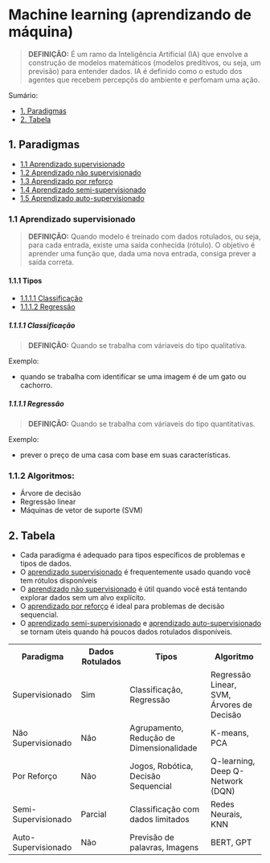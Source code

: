 # Machine learning (aprendizando de máquina)
> **DEFINIÇÃO:** É um ramo da Inteligência Artificial (IA) que envolve a construção de modelos matemáticos (modelos preditivos, ou seja, um previsão) para entender dados. IA é definido como o estudo dos agentes que recebem percepçõs do ambiente e perfomam uma ação. 

Sumário:
- [1. Paradigmas](#1-paradigmas)
- [2. Tabela](#2-tabela)

## 1. Paradigmas
- [1.1 Aprendizado supervisionado](#11-aprendizado-supervisionado)
- [1.2 Aprendizado não supervisionado](#12-aprendizado-não-supervisionado)
- [1.3 Aprendizado por reforço](#12-aprendizado-por-reforço)
- [1.4 Aprendizado semi-supervisionado](#12-aprendizado-semi-supervisionado)
- [1.5 Aprendizado auto-supervisionado](#12-aprendizado-auto-supervisionado)


### 1.1 Aprendizado supervisionado

> **DEFINIÇÃO:** Quando modelo é treinado com dados rotulados, ou seja, para cada entrada, existe uma saída conhecida (rótulo). O objetivo é aprender uma função que, dada uma nova entrada, consiga prever a saída correta.

#### 1.1.1 Tipos

- [1.1.1.1 Classificação](#1111-classificação)
- [1.1.1.2 Regressão](#1112-regressão)


##### 1.1.1.1 Classificação
> **DEFINIÇÃO:** Quando se trabalha com váriaveis do tipo qualitativa.

Exemplo: 
- quando se trabalha com  identificar se uma imagem é de um gato ou cachorro.

##### 1.1.1.1 Regressão

> **DEFINIÇÃO:** Quando se trabalha com váriaveis do tipo quantitativas.

Exemplo:
- prever o preço de uma casa com base em suas características.


### 1.1.2 Algoritmos:

- Árvore de decisão
- Regressão linear
- Máquinas de vetor de suporte (SVM)

## 2. Tabela

- Cada paradigma é adequado para tipos específicos de problemas e tipos de dados. 
- O [aprendizado supervisionado](#11-aprendizado-supervisionado) é frequentemente usado quando você tem rótulos disponíveis
- O [aprendizado não supervisionado](#12-aprendizado-não-supervisionado) é útil quando você está tentando explorar dados sem um alvo explícito.
- O [aprendizado por reforço](#12-aprendizado-por-reforço) é ideal para problemas de decisão sequencial.
- O [aprendizado semi-supervisionado](#12-aprendizado-semi-supervisionado) e [aprendizado auto-supervisionado](#12-aprendizado-auto-supervisionado) se tornam úteis quando há poucos dados rotulados disponíveis.

<table>
    <tr>
        <th>Paradigma</th>
        <th>Dados Rotulados</th>
        <th>Tipos</th>
        <th>Algoritmo</th>
    </tr>
    <tr>
        <td>Supervisionado</td>
        <td>Sim</td>
        <td>Classificação, Regressão</td>
        <td>Regressão Linear, SVM, Árvores de Decisão</td>
    </tr>
    <tr>
        <td>Não Supervisionado</td>
        <td>Não</td>
        <td>Agrupamento, Redução de Dimensionalidade</td>
        <td>K-means, PCA</td>
    </tr>
    <tr>
        <td>Por Reforço</td>
        <td>Não</td>
        <td>Jogos, Robótica, Decisão Sequencial</td>
        <td>Q-learning, Deep Q-Network (DQN)</td>
    </tr>
    <tr>
        <td>Semi-Supervisionado</td>
        <td>Parcial</td>
        <td>Classificação com dados limitados</td>
        <td>Redes Neurais, KNN</td>
    </tr>
    <tr>
        <td>Auto-Supervisionado</td>
        <td>Não</td>
        <td>Previsão de palavras, Imagens</td>
        <td>BERT, GPT</td>
    </tr>
</table>